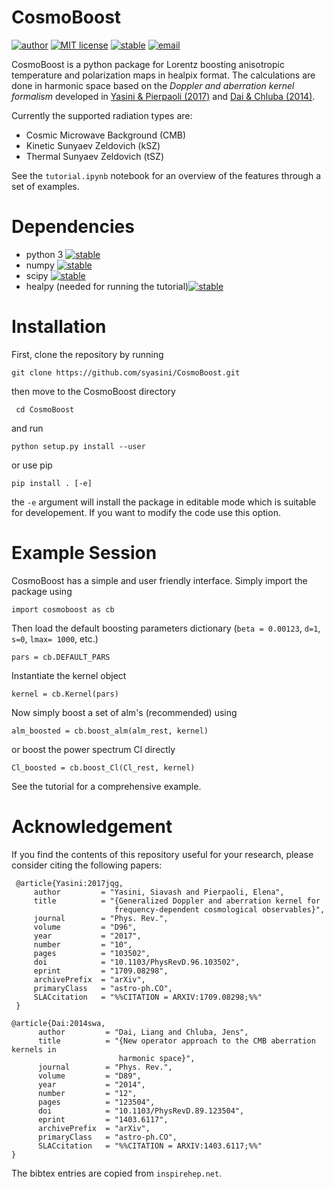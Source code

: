 # CosmoBoost

[![author](https://img.shields.io/badge/author-syasini-red)](https://github.com/syasini)
[![MIT license](http://img.shields.io/badge/license-MIT-blue.svg)](http://opensource.org/licenses/MIT)
[![stable](https://img.shields.io/badge/stable-v0.3-green)](https://github.com/syasini/CosmoBoost)
[![email](https://img.shields.io/badge/email-yasini%40usc.edu-lightgrey)](mailto:yasini@usc.edu)




CosmoBoost is a python package for Lorentz boosting anisotropic temperature and polarization maps in healpix format. The calculations are done in harmonic space based on the *Doppler and aberration kernel formalism* developed in [Yasini & Pierpaoli (2017)](https://journals.aps.org/prd/abstract/10.1103/PhysRevD.96.103502) and [Dai & Chluba (2014)](https://journals.aps.org/prd/abstract/10.1103/PhysRevD.89.123504).  


Currently the supported radiation types are:

- Cosmic Microwave Background (CMB)
- Kinetic Sunyaev Zeldovich (kSZ)
- Thermal Sunyaev Zeldovich (tSZ)

See the `tutorial.ipynb` notebook for an overview of the features through a set of examples.  

# Dependencies

- python 3 [![stable](https://img.shields.io/badge/tested%20on-v3.6-brightgreen)](https://www.python.org/downloads/release/python-360/)
- numpy [![stable](https://img.shields.io/badge/tested%20on-v1.16.4-brightgreen)](https://pypi.org/project/numpy/1.16.4/)
- scipy [![stable](https://img.shields.io/badge/tested%20on-v1.2.1-brightgreen)](https://pypi.org/project/scipy/1.2.1/)
- healpy (needed for running the tutorial)[![stable](https://img.shields.io/badge/tested%20on-v1.12.9-brightgreen)](https://pypi.org/project/healpy/)

# Installation

First, clone the repository by running 

`git clone https://github.com/syasini/CosmoBoost.git` 

then move to the CosmoBoost directory 

` cd CosmoBoost` 

and run 

`python setup.py install --user` 

or use pip

`pip install . [-e]`

the `-e` argument will install the package in editable mode which is suitable for developement. If you want to modify the code use this option. 


# Example Session

CosmoBoost has a simple and user friendly interface. Simply import the package using

`import cosmoboost as cb`

Then load the default boosting parameters dictionary (`beta = 0.00123`, `d=1`, `s=0`, `lmax= 1000`, etc.)

`pars = cb.DEFAULT_PARS`

Instantiate the kernel object

`kernel = cb.Kernel(pars)`

Now simply boost a set of alm's (recommended) using

`alm_boosted = cb.boost_alm(alm_rest, kernel)`

or boost the power spectrum Cl directly

`Cl_boosted = cb.boost_Cl(Cl_rest, kernel)`

See the tutorial for a comprehensive example. 

# Acknowledgement

If you find the contents of this repository useful for your research, please consider citing the following papers:
 ```
  @article{Yasini:2017jqg,
      author         = "Yasini, Siavash and Pierpaoli, Elena",
      title          = "{Generalized Doppler and aberration kernel for
                        frequency-dependent cosmological observables}",
      journal        = "Phys. Rev.",
      volume         = "D96",
      year           = "2017",
      number         = "10",
      pages          = "103502",
      doi            = "10.1103/PhysRevD.96.103502",
      eprint         = "1709.08298",
      archivePrefix  = "arXiv",
      primaryClass   = "astro-ph.CO",
      SLACcitation   = "%%CITATION = ARXIV:1709.08298;%%"
  }
```

```
@article{Dai:2014swa,
      author         = "Dai, Liang and Chluba, Jens",
      title          = "{New operator approach to the CMB aberration kernels in
                        harmonic space}",
      journal        = "Phys. Rev.",
      volume         = "D89",
      year           = "2014",
      number         = "12",
      pages          = "123504",
      doi            = "10.1103/PhysRevD.89.123504",
      eprint         = "1403.6117",
      archivePrefix  = "arXiv",
      primaryClass   = "astro-ph.CO",
      SLACcitation   = "%%CITATION = ARXIV:1403.6117;%%"
}
```
The bibtex entries are copied from `inspirehep.net`.

